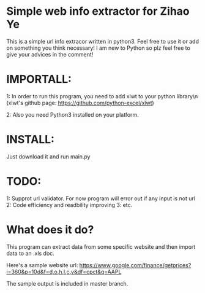 Simple web info extractor for Zihao Ye
=========================
This is a simple url info extracor written in python3.
Feel free to use it or add on something you think necessary!
I am new to Python so plz feel free to give your advices in the comment!

IMPORTALL: 
==========
1: In order to run this program, you need to add xlwt to your python library\n
(xlwt's github page: https://github.com/python-excel/xlwt)

2: Also you need Python3 installed on your platform.

INSTALL:
========
Just download it and run main.py

TODO:
=====
1: Supprot url validator. For now program will error out if any input is not url
2: Code efficiency and readbility improving
3: etc.

What does it do?
================

This program can extract data from some specific website and then import data to an .xls doc.

Here's a sample website url:
https://www.google.com/finance/getprices?i=360&p=10d&f=d,o,h,l,c,v&df=cpct&q=AAPL

The sample output is included in master branch.
